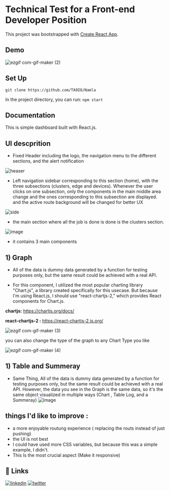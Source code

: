 
# Technical Test for a Front-end Developer Position




This project was bootstrapped with [Create React App](https://github.com/facebook/create-react-app).
## Demo


![ezgif com-gif-maker (2)](https://user-images.githubusercontent.com/93702837/164951474-a8e2dade-9ae2-4a8b-bb43-b215afe6490e.gif)


## Set Up
```
git clone https://github.com/TA9IO/Namla
```
In the project directory, you can run:  `npm start`

## Documentation

This is simple dashboard built with React.js.

## UI descprition

 - Fixed Header including the logo, the navigation menu to the different sections, and the alert notification

![heaser](https://user-images.githubusercontent.com/93702837/164951948-6ffa771d-f0e7-4147-9230-62f6ee6e9782.PNG)

- Left navigation sidebar corresponding to this section (home), with the three subsections (clusters, edge and devices). Whenever the user clicks on one subsection, only the components in the main middle area change and the ones corresponding to this subsection are displayed. and the active route background will be changed for better UX

![side](https://user-images.githubusercontent.com/93702837/164952052-c1db942e-eeb1-4ea6-8596-101e07ccf6ff.PNG) 


- the main section where all the job is done is done is the clusters section.

![image](https://user-images.githubusercontent.com/93702837/164952238-e0ab11c7-64c8-41d1-af13-67fef9e28821.png)

- it contains 3 main components

## 1) Graph
- All of the data is dummy data generated by a function for testing purposes only, but the same result could be achieved with a real API.


- For this component, I utilized the most popular charting library "Chart.js", a library created specifically for this usecase. But because I'm using React.js, I should use "react-chartjs-2," which provides React components for Chart.js.



**chartjs:** https://chartjs.org/docs/

**react-chartjs-2 :** https://react-chartjs-2.js.org/

![ezgif com-gif-maker (3)](https://user-images.githubusercontent.com/93702837/164952702-ae70cc19-a51b-4f86-95eb-b7a7674a2ef3.gif)

you can also change the type of the graph to any Chart Type you like 

![ezgif com-gif-maker (4)](https://user-images.githubusercontent.com/93702837/164953264-39eadfd5-c696-452d-8ff6-38ea1d4947a3.gif)

## 1) Table and Summeray

- Same Thing, All of the data is dummy data generated by a function for testing purposes only, but the same result could be achieved with a real API. However, the data you see in the Graph is the same data, so it's the same object visualized in multiple ways (Chart , Table Log, and a Summeray)
![image](https://user-images.githubusercontent.com/93702837/164953530-beeff28e-7a72-4e81-8cfa-73d2495b3b78.png)

## things I'd like to improve :
- a more enjoyable routung experience ( replacing the routs instead of just pushing)
- the UI is not best
- I could have used more CSS variables, but because this was a simple example, I didn't.
- This Is the most crucial aspect (Make it responsive)


## 🔗 Links
[![linkedin](https://img.shields.io/badge/linkedin-0A66C2?style=for-the-badge&logo=linkedin&logoColor=white)](https://www.linkedin.com/in/takiddine-boufedeche-8a43b7106/)
[![twitter](https://img.shields.io/badge/twitter-1DA1F2?style=for-the-badge&logo=twitter&logoColor=white)](https://twitter.com/TA9Ioo)

